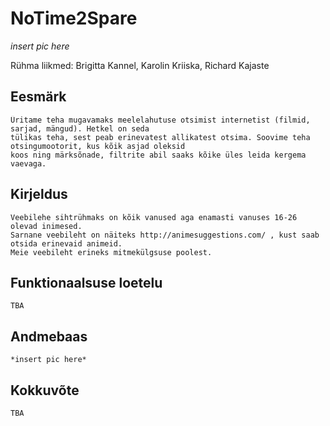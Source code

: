 # NoTime2Spare

*insert pic here*

Rühma liikmed: Brigitta Kannel, Karolin Kriiska, Richard Kajaste

## Eesmärk

	Üritame teha mugavamaks meelelahutuse otsimist internetist (filmid, sarjad, mängud). Hetkel on seda 
	tülikas teha, sest peab erinevatest allikatest otsima. Soovime teha otsingumootorit, kus kõik asjad oleksid 
	koos ning märksõnade, filtrite abil saaks kõike üles leida kergema vaevaga.

## Kirjeldus
	
	Veebilehe sihtrühmaks on kõik vanused aga enamasti vanuses 16-26 olevad inimesed.
	Sarnane veebileht on näiteks http://animesuggestions.com/ , kust saab otsida erinevaid animeid.
	Meie veebileht erineks mitmekülgsuse poolest.

## Funktionaalsuse loetelu

	TBA

## Andmebaas

	*insert pic here*

## Kokkuvõte

	TBA
